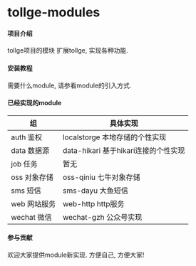 # tollge-modules

#### 项目介绍
tollge项目的模块
扩展tollge, 实现各种功能.

#### 安装教程

需要什么module, 请参看module的引入方式.

#### 已经实现的module

|组|具体实现|
|-|-|
|auth 鉴权|localstorge 本地存储的个性实现|
|data 数据源|data-hikari 基于hikari连接的个性实现|
|job 任务| 暂无|
|oss 对象存储|oss-qiniu 七牛对象存储|
|sms 短信|sms-dayu 大鱼短信|
|web 网站服务|web-http http服务|
|wechat 微信|wechat-gzh 公众号实现|

#### 参与贡献

欢迎大家提供module新实现. 方便自己, 方便大家!

